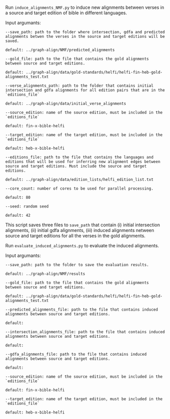 Run `induce_alignments_NMF.py` to induce new alignments between verses in a source and target edition of bible in different languages.

Input argumants:

```
--save_path: path to the folder where intersection, gdfa and predicted alignments betwen the verses in the source and target editions will be saved.

default: ../graph-align/NMF/predicted_alignments

--gold_file: path to the file that contains the gold alignments between source and target editions.

default: ../graph-align/data/gold-standards/helfi/helfi-fin-heb-gold-alignments_test.txt

--verse_alignments_path: path to the folder that contains initial intersection and gdfa alignments for all edition pairs that are in the `editions_file`

default: ../graph-align/data/initial_verse_alignments

--source_edition: name of the source edition, must be included in the `editions_file`

default: fin-x-bible-helfi

--target_edition: name of the target edition, must be included in the `editions_file`

default: heb-x-bible-helfi

--editions_file: path to the file that contains the languages and editions that will be used for inferring new alignment edges between source and target editions. Must include the source and target editions.

default: ../graph-align/data/edition_lists/helfi_edition_list.txt

--core_count: number of cores to be used for parallel processing.

default: 80

--seed: random seed

default: 42
```

This script saves three files to `save_path` that contain (i) initial intersection alignments, (ii) initial gdfa alignments, (iii) induced alignments netween source and target editions for all the verses in the gold alignments.

Run `evaluate_induced_alignments.py` to evaluate the induced alignments.

Input argumants:

```
--save_path: path to the folder to save the evaluation results.

default: ../graph-align/NMF/results

--gold_file: path to the file that contains the gold alignments between source and target editions.

default: ../graph-align/data/gold-standards/helfi/helfi-fin-heb-gold-alignments_test.txt

--predicted_alignments_file: path to the file that contains induced alignments between source and target editions.

default: 

--intersection_alignments_file: path to the file that contains induced alignments between source and target editions.

default: 

--gdfa_alignments_file: path to the file that contains induced alignments between source and target editions.

default: 

--source_edition: name of the source edition, must be included in the `editions_file`

default: fin-x-bible-helfi

--target_edition: name of the target edition, must be included in the `editions_file`

default: heb-x-bible-helfi

```